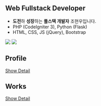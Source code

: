 ## Web Fullstack Developer
  - **도전**하 **성장**하는 **풀스택 개발자** 조현우입니다.
  - PHP (CodeIgniter 3), Python (Flask)
  - HTML, CSS, JS (jQuery), Bootstrap

![](https://github-readme-stats.vercel.app/api/top-langs/?username=dokdo2013&langs_count=8)
![](https://github-readme-stats.vercel.app/api?username=dokdo2013&show_icons=true)

## Profile
[Show Detail][profile]

## Works
[Show Detail][work]


[jm]: <http://jobmap.kr>
[haenu]: <https://haenu.com>
[work]: <https://github.com/dokdo2013/dokdo2013/blob/main/WORKS.md>
[profile]: <https://github.com/dokdo2013/dokdo2013/blob/main/PROFILE.md>
